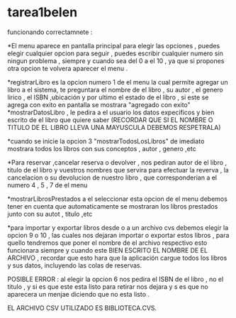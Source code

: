 # tarea1belen
funcionando correctamnete :

*El menu aparece en pantalla principal para elegir las opciones , puedes elegir cualquier opcion para seguir , puedes escribir cualquier numero sin ningun problema , siempre y cuando sea del 0 a el 10 , ya que si propones otra opcion te volvera aparecer el menu .

*registrarLibro es la opcion numero 1 de el menu la cual permite agregar un libro a el sistema, te preguntara el nombre de el libro , su autor  , el genero lirico , el ISBN ,ubicación y por ultimo el estado de el libro , si este se agrega con exito en pantalla se mostrara "agregado con exito"
*mostrarDatosLibro , le pedira a el usuario los datos expecificos y bien escrito de el libro que quiere saber (RECORDAR QUE SI EL NOMBRE O TITULO DE EL LIBRO LLEVA UNA MAYUSCULA DEBEMOS RESPETRALA)

*cuando se inicie la opcion 3 "mostrarTodosLosLibros" de imediato mostrara todos los libros con sus conceptos , autor , genero ,etc 

*Para reservar ,cancelar reserva o devolver , nos pediran autor de el libro , titulo de el libro y vuestros nombres que servira para efectuar la reverva , la cancelacion o su devolucion de nuestro libro , que corresponderian a el numero 4 , 5 , 7 de el menu

*mostrarLibrosPrestados a el seleccionar esta opcion de el menu debemos tener en cuenta que automaticamente se mostraran los libros prestados junto con su autot , titulo ,etc 

*para importar y exportar libros desde o a un archivo cvs debemos elegir la opcion 9 o 10 , las cuales nos dejaran importar o exportar estos libros , para quello tendremos que poner el nombre de el archivo respectivo esto funcionara siempre y cuando este BIEN ESCRITO EL NOMBRE DE EL ARCHIVO , recordar que esto hara que la aplicación cargue todos los libros y sus datos, incluyendo las colas de reservas.

POSIBLE ERROR : al elegir la opcion 6 nos pedira el ISBN  de el libro , no el titulo , y si es que este esta listo para retirar nos dejara y s es que no aparecera un menjae diciendo que no esta listo .

EL ARCHIVO CSV UTILIZADO ES BIBLIOTECA.CVS.
